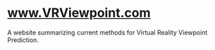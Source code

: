 # www.VRViewpoint.com

A website summarizing current methods for Virtual Reality Viewpoint Prediction.
